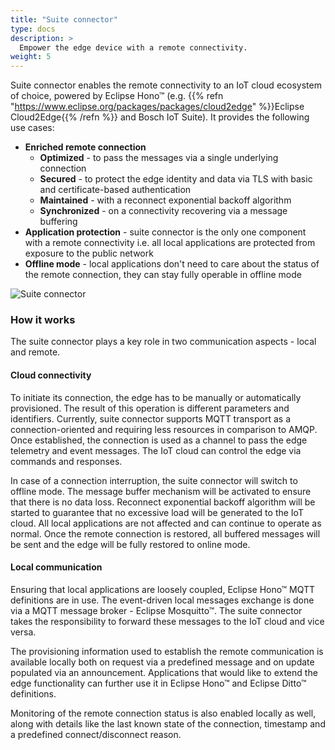 ```yaml
---
title: "Suite connector"
type: docs
description: >
  Empower the edge device with a remote connectivity.
weight: 5
---
```


Suite connector enables the remote connectivity to an IoT cloud ecosystem of choice, powered by Eclipse Hono™ (e.g.  {{% refn "https://www.eclipse.org/packages/packages/cloud2edge" %}}Eclipse Cloud2Edge{{% /refn %}} and Bosch IoT Suite). It provides the following use cases:

* **Enriched remote connection**
  * **Optimized** - to pass the messages via a single underlying connection
  * **Secured** - to protect the edge identity and data via TLS with basic and certificate-based authentication
  * **Maintained** - with a reconnect exponential backoff algorithm
  * **Synchronized** - on a connectivity recovering via a message buffering
* **Application protection** - suite connector is the only one component with a remote connectivity i.e. all local applications are protected from exposure to the public network
* **Offline mode** - local applications don't need to care about the status of the remote connection, they can stay fully operable in offline mode

![Suite connector](/kanto/images/docs/concepts/suite-connector.png)

### How it works

The suite connector plays a key role in two communication aspects - local and remote.

#### Cloud connectivity

To initiate its connection, the edge has to be manually or automatically provisioned. The result of this operation is different parameters and identifiers. Currently, suite connector supports MQTT transport as a connection-oriented and requiring less resources in comparison to AMQP. Once established, the connection is used as a channel to pass the edge telemetry and event messages. The IoT cloud can control the edge via commands and responses.

In case of a connection interruption, the suite connector will switch to offline mode. The message buffer mechanism will be activated to ensure that there is no data loss. Reconnect exponential backoff algorithm will be started to guarantee that no excessive load will be generated to the IoT cloud. All local applications are not affected and can continue to operate as normal. Once the remote connection is restored, all buffered messages will be sent and the edge will be fully restored to online mode.

#### Local communication

Ensuring that local applications are loosely coupled, Eclipse Hono™ MQTT definitions are in use. The event-driven local messages exchange is done via a MQTT message broker - Eclipse Mosquitto™. The suite connector takes the responsibility to forward these messages to the IoT cloud and vice versa.

The provisioning information used to establish the remote communication is available locally both on request via a predefined message and on update populated via an announcement. Applications that would like to extend the edge functionality can further use it in Eclipse Hono™ and Eclipse Ditto™ definitions.

Monitoring of the remote connection status is also enabled locally as well, along with details like the last known state of the connection, timestamp and a predefined connect/disconnect reason.
